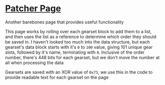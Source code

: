 # [Patcher Page](https://scrxtchy.github.io/GearsetSorter14/)

Another barebones page that provides useful functionality

This page works by rolling over each gearset block to add them to a list, and then uses the list as a reference to determine which order they should be saved in.
I haven't looked too much into the data structure, but each gearset's data block starts with it's `0` to `100` value, giving 101 unique gear slots, followed by it's name, terminating with `0`. Inclusive of the order number, there's 448 bits for each gearset, but we don't move the number at all when processing the data

Gearsets are saved with an XOR value of `0x73`, we use this in the code to provide readable text for each gearset on the page